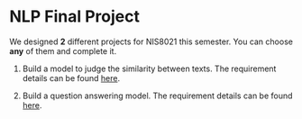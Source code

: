 # NLP Final Project
We designed **2** different projects for NIS8021 this semester. You can choose **any** of them and complete it.

1.    Build a model to judge the similarity between texts. The requirement details can be found [here](QuoraQuestionPairs/README.md).

2.    Build a question answering model. The requirement details can be found [here](SQuAD/README.md).